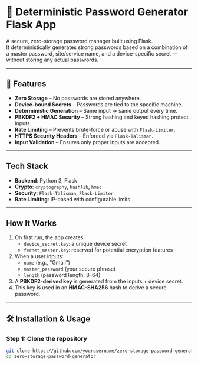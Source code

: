 # 🔐 Deterministic Password Generator Flask App

A secure, zero-storage password manager built using Flask.  
It deterministically generates strong passwords based on a combination of a master password, site/service name, and a device-specific secret — without storing any actual passwords.

---

## 🚀 Features

- **Zero Storage** – No passwords are stored anywhere.
- **Device-bound Secrets** – Passwords are tied to the specific machine.
- **Deterministic Generation** – Same input → same output every time.
- **PBKDF2 + HMAC Security** – Strong hashing and keyed hashing protect inputs.
- **Rate Limiting** – Prevents brute-force or abuse with `Flask-Limiter`.
- **HTTPS Security Headers** – Enforced via `Flask-Talisman`.
- **Input Validation** – Ensures only proper inputs are accepted.

---

## Tech Stack

- **Backend**: Python 3, Flask
- **Crypto**: `cryptography`, `hashlib`, `hmac`
- **Security**: `Flask-Talisman`, `Flask-Limiter`
- **Rate Limiting**: IP-based with configurable limits

---

## How It Works

1. On first run, the app creates:
   - `device_secret.key`: a unique device secret
   - `fernet_master.key`: reserved for potential encryption features
2. When a user inputs:
   - `name` (e.g., "Gmail")
   - `master_password` (your secure phrase)
   - `length` (password length: 8–64)
3. A **PBKDF2-derived key** is generated from the inputs + device secret.
4. This key is used in an **HMAC-SHA256** hash to derive a secure password.

---

## 🛠️ Installation & Usage

### Step 1: Clone the repository

```bash
git clone https://github.com/yourusername/zero-storage-password-generator.git
cd zero-storage-password-generator
